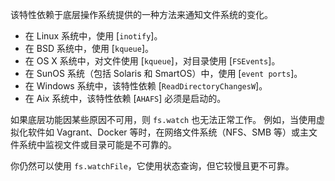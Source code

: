 
<!--type=misc-->

该特性依赖于底层操作系统提供的一种方法来通知文件系统的变化。

* 在 Linux 系统中，使用 [`inotify`]。
* 在 BSD 系统中，使用 [`kqueue`]。
* 在 OS X 系统中，对文件使用 [`kqueue`]，对目录使用 [`FSEvents`]。
* 在 SunOS 系统（包括 Solaris 和 SmartOS）中，使用 [`event ports`]。
* 在 Windows 系统中，该特性依赖 [`ReadDirectoryChangesW`]。
* 在 Aix 系统中，该特性依赖 [`AHAFS`] 必须是启动的。

如果底层功能因某些原因不可用，则 `fs.watch` 也无法正常工作。
例如，当使用虚拟化软件如 Vagrant、Docker 等时，在网络文件系统（NFS、SMB 等）或主文件系统中监视文件或目录可能是不可靠的。

你仍然可以使用 `fs.watchFile`，它使用状态查询，但它较慢且更不可靠。

